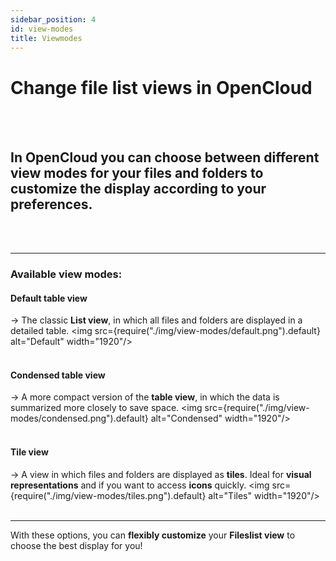 ```yaml
---
sidebar_position: 4
id: view-modes
title: Viewmodes
---
```

# Change file list views in OpenCloud
<br/><br/>

## In OpenCloud you can choose between different **view modes** for your files and folders to customize the display according to your preferences.
<br/><br/>


---

### Available view modes:

#### **Default table view**  
→ The classic **List view**, in which all files and folders are displayed in a detailed table.
<img src={require("./img/view-modes/default.png").default} alt="Default" width="1920"/>
<br/><br/>

#### **Condensed table view**  
→ A more compact version of the **table view**, in which the data is summarized more closely to save space.
<img src={require("./img/view-modes/condensed.png").default} alt="Condensed" width="1920"/>
<br/><br/>

#### **Tile view**  
→ A view in which files and folders are displayed as **tiles**. Ideal for **visual representations** and if you want to access **icons** quickly.
<img src={require("./img/view-modes/tiles.png").default} alt="Tiles" width="1920"/>
<br/><br/>

---

With these options, you can **flexibly customize** your **Fileslist view** to choose the best display for you!
